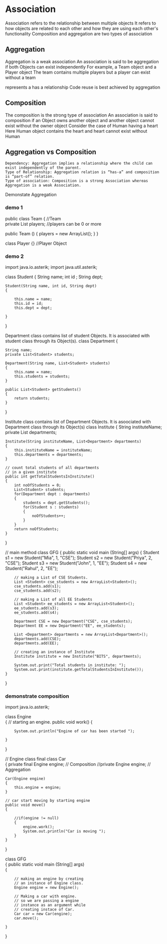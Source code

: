 # Association

Association refers to the relationship between multiple objects
It refers to how objects are related to each other and how they are using each other's functionality
Composition and aggregation are two types of association

## Aggregation
Aggregation is a weak association
An association is said to be aggregation if both Objects can exist independently
For example, a Team object and a Player object
The team contains multiple players but a player can exist without a team

represents a has a relationship 
Code reuse is best achieved by aggregation

## Composition
The composition is the strong type of association
An association is said to composition if an Object owns another object and another object cannot exist without the owner object
Consider the case of Human having a heart 
	Here Human object contains the heart and heart cannot exist without Human

## Aggregation vs Composition 

    Dependency: Aggregation implies a relationship where the child can exist independently of the parent. 
    Type of Relationship: Aggregation relation is “has-a” and composition is “part-of” relation.
    Type of association: Composition is a strong Association whereas Aggregation is a weak Association.


Demonstate Aggregation
### demo 1
public class Team {   //Team   
   private List players; //players can be 0 or more

   public Team () {
      players = new ArrayList();
   }
}

class Player {} //Player Object

### demo 2
import java.io.asterik; 
import java.util.asterik; 
 
class Student 
{ 
	String name; 
	int id ; 
	String dept; 
	
	Student(String name, int id, String dept) 
	{ 
		
		this.name = name; 
		this.id = id; 
		this.dept = dept; 
		
	} 
} 

Department class contains list of student Objects. It is associated with student  class through its Object(s). 
class Department { 
	
	String name; 
	private List<Student> students; 

	Department(String name, List<Student> students) 
	{ 		
		this.name = name; 
		this.students = students; 	
	} 
	
	public List<Student> getStudents() 
	{ 
		return students; 
	} 
} 

Institute class contains list of Department Objects. It is asoociated with Department class through its Object(s)
class Institute 
{ 
	String instituteName; 
	private List<Department> departments; 
	
	Institute(String instituteName, List<Department> departments) 
	{ 
		this.instituteName = instituteName; 
		this.departments = departments; 
	} 
	
	// count total students of all departments 
	// in a given institute 
	public int getTotalStudentsInInstitute() 
	{ 
		int noOfStudents = 0; 
		List<Student> students; 
		for(Department dept : departments) 
		{ 
			students = dept.getStudents(); 
			for(Student s : students) 
			{ 
				noOfStudents++; 
			} 
		} 
		return noOfStudents; 
	} 
	
} 

// main method 
class GFG 
{ 
	public static void main (String[] args) 
	{ 
		Student s1 = new Student("Mia", 1, "CSE"); 
		Student s2 = new Student("Priya", 2, "CSE"); 
		Student s3 = new Student("John", 1, "EE"); 
		Student s4 = new Student("Rahul", 2, "EE"); 
	
		// making a List of CSE Students. 
		List <Student> cse_students = new ArrayList<Student>(); 
		cse_students.add(s1); 
		cse_students.add(s2); 
		
		// making a List of all EE Students 
		List <Student> ee_students = new ArrayList<Student>(); 
		ee_students.add(s3); 
		ee_students.add(s4); 
		
		Department CSE = new Department("CSE", cse_students);  
		Department EE = new Department("EE", ee_students); 
		
		List <Department> departments = new ArrayList<Department>(); 
		departments.add(CSE);  
		departments.add(EE); 
		
		// creating an instance of Institute
		Institute institute = new Institute("BITS", departments); 
		
		System.out.print("Total students in institute: "); 
		System.out.print(institute.getTotalStudentsInInstitute()); 
	} 
} 


### demonstrate composition 
import java.io.asterik; 
 
class Engine  
{ 
    // starting an engine. 
    public void work() 
    { 
          
        System.out.println("Engine of car has been started "); 
          
    } 
      
} 
  
// Engine class 
final class Car  
{ 
    private final Engine engine; // Composition 
    //private Engine engine;     // Aggregation 
      
    Car(Engine engine) 
    { 
        this.engine = engine; 
    } 
      
    // car start moving by starting engine 
    public void move()  
    { 
          
        //if(engine != null) 
        { 
            engine.work(); 
            System.out.println("Car is moving "); 
        } 
    } 
} 
  
class GFG  
{ 
    public static void main (String[] args)  
    { 
          
        // making an engine by creating  
        // an instance of Engine class. 
        Engine engine = new Engine(); 
          
        // Making a car with engine. 
        // so we are passing a engine  
        // instance as an argument while 
        // creating instace of Car. 
        Car car = new Car(engine); 
        car.move(); 
          
    } 
} 